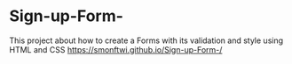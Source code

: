 # Sign-up-Form-
This project about how to create a Forms with its validation and style using HTML and CSS 
https://smonftwi.github.io/Sign-up-Form-/
